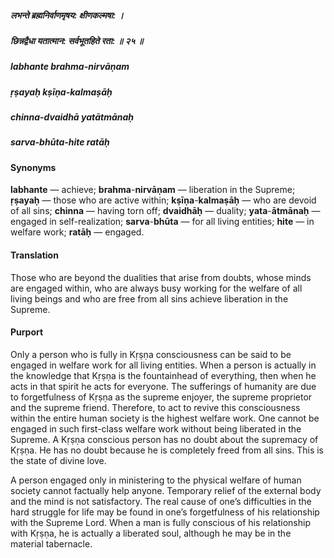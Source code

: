 ##### लभन्ते ब्रह्मनिर्वाणमृषय: क्षीणकल्मषा: ।
##### छिन्नद्वैधा यतात्मान: सर्वभूतहिते रता: ॥ २५ ॥

##### labhante brahma-nirvāṇam
##### ṛṣayaḥ kṣīṇa-kalmaṣāḥ
##### chinna-dvaidhā yatātmānaḥ
##### sarva-bhūta-hite ratāḥ

#### Synonyms

**labhante** — achieve; **brahma**-**nirvāṇam** — liberation in the Supreme; **ṛṣayaḥ** — those who are active within; **kṣīṇa**-**kalmaṣāḥ** — who are devoid of all sins; **chinna** — having torn off; **dvaidhāḥ** — duality; **yata**-**ātmānaḥ** — engaged in self-realization; **sarva**-**bhūta** — for all living entities; **hite** — in welfare work; **ratāḥ** — engaged.

#### Translation

Those who are beyond the dualities that arise from doubts, whose minds are engaged within, who are always busy working for the welfare of all living beings and who are free from all sins achieve liberation in the Supreme.

#### Purport

Only a person who is fully in Kṛṣṇa consciousness can be said to be engaged in welfare work for all living entities. When a person is actually in the knowledge that Kṛṣṇa is the fountainhead of everything, then when he acts in that spirit he acts for everyone. The sufferings of humanity are due to forgetfulness of Kṛṣṇa as the supreme enjoyer, the supreme proprietor and the supreme friend. Therefore, to act to revive this consciousness within the entire human society is the highest welfare work. One cannot be engaged in such first-class welfare work without being liberated in the Supreme. A Kṛṣṇa conscious person has no doubt about the supremacy of Kṛṣṇa. He has no doubt because he is completely freed from all sins. This is the state of divine love.

A person engaged only in ministering to the physical welfare of human society cannot factually help anyone. Temporary relief of the external body and the mind is not satisfactory. The real cause of one’s difficulties in the hard struggle for life may be found in one’s forgetfulness of his relationship with the Supreme Lord. When a man is fully conscious of his relationship with Kṛṣṇa, he is actually a liberated soul, although he may be in the material tabernacle.